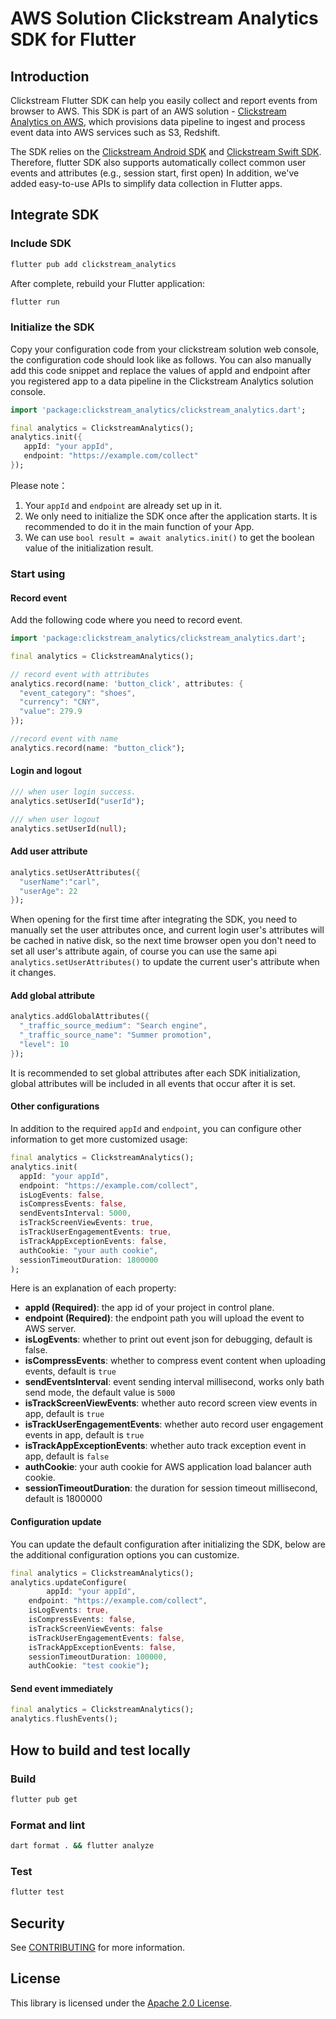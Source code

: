 # AWS Solution Clickstream Analytics SDK for Flutter

## Introduction

Clickstream Flutter SDK can help you easily collect and report events from browser to AWS. This SDK is part of an AWS solution - [Clickstream Analytics on AWS](https://github.com/awslabs/clickstream-analytics-on-aws), which provisions data pipeline to ingest and process event data into AWS services such as S3, Redshift.

The SDK relies on the [Clickstream Android SDK](https://github.com/awslabs/clickstream-android) and [Clickstream Swift SDK](https://github.com/awslabs/clickstream-swift). Therefore, flutter SDK also supports automatically collect common user events and attributes (e.g., session start, first open) In addition, we've added easy-to-use APIs to simplify data collection in Flutter apps.

## Integrate SDK

### Include SDK

```bash
flutter pub add clickstream_analytics
```

After complete, rebuild your Flutter application:

```bash
flutter run
```

### Initialize the SDK

Copy your configuration code from your clickstream solution web console, the configuration code should look like as follows. You can also manually add this code snippet and replace the values of appId and endpoint after you registered app to a data pipeline in the Clickstream Analytics solution console.

```dart
import 'package:clickstream_analytics/clickstream_analytics.dart';

final analytics = ClickstreamAnalytics();
analytics.init({
   appId: "your appId",
   endpoint: "https://example.com/collect"
});
```

Please note：

1. Your `appId` and `endpoint` are already set up in it.
2. We only need to initialize the SDK once after the application starts. It is recommended to do it in the main function of your App.
3. We can use `bool result = await analytics.init()` to get the boolean value of the initialization result.

### Start using

#### Record event

Add the following code where you need to record event.

```dart
import 'package:clickstream_analytics/clickstream_analytics.dart';

final analytics = ClickstreamAnalytics();

// record event with attributes
analytics.record(name: 'button_click', attributes: {
  "event_category": "shoes",
  "currency": "CNY",
  "value": 279.9
});

//record event with name
analytics.record(name: "button_click");
```

#### Login and logout

```dart
/// when user login success.
analytics.setUserId("userId");

/// when user logout
analytics.setUserId(null);
```

#### Add user attribute

```dart
analytics.setUserAttributes({
  "userName":"carl",
  "userAge": 22
});
```

When opening for the first time after integrating the SDK, you need to manually set the user attributes once, and current login user's attributes will be cached in native disk, so the next time browser open you don't need to set all user's attribute again, of course you can use the same api `analytics.setUserAttributes()` to update the current user's attribute when it changes.

#### Add global attribute

```dart
analytics.addGlobalAttributes({
  "_traffic_source_medium": "Search engine",
  "_traffic_source_name": "Summer promotion",
  "level": 10
});
```

It is recommended to set global attributes after each SDK initialization, global attributes will be included in all events that occur after it is set.

#### Other configurations

In addition to the required `appId` and `endpoint`, you can configure other information to get more customized usage:

```dart
final analytics = ClickstreamAnalytics();
analytics.init(
  appId: "your appId",
  endpoint: "https://example.com/collect",
  isLogEvents: false,
  isCompressEvents: false,
  sendEventsInterval: 5000,
  isTrackScreenViewEvents: true,
  isTrackUserEngagementEvents: true,
  isTrackAppExceptionEvents: false,
  authCookie: "your auth cookie",
  sessionTimeoutDuration: 1800000
);
```

Here is an explanation of each property:

- **appId (Required)**: the app id of your project in control plane.
- **endpoint (Required)**: the endpoint path you will upload the event to AWS server.
- **isLogEvents**: whether to print out event json for debugging, default is false.
- **isCompressEvents**: whether to compress event content when uploading events, default is `true`
- **sendEventsInterval**: event sending interval millisecond, works only bath send mode, the default value is `5000`
- **isTrackScreenViewEvents**: whether auto record screen view events in app, default is `true`
- **isTrackUserEngagementEvents**: whether auto record user engagement events in app, default is `true`
- **isTrackAppExceptionEvents**: whether auto track exception event in app, default is `false`
- **authCookie**: your auth cookie for AWS application load balancer auth cookie.
- **sessionTimeoutDuration**: the duration for session timeout millisecond, default is 1800000

#### Configuration update

You can update the default configuration after initializing the SDK, below are the additional configuration options you can customize.

```dart
final analytics = ClickstreamAnalytics();
analytics.updateConfigure(
		appId: "your appId",
  	endpoint: "https://example.com/collect",
    isLogEvents: true,
    isCompressEvents: false,
    isTrackScreenViewEvents: false
    isTrackUserEngagementEvents: false,
    isTrackAppExceptionEvents: false,
    sessionTimeoutDuration: 100000,
    authCookie: "test cookie");
```

#### Send event immediately

```dart
final analytics = ClickstreamAnalytics();
analytics.flushEvents();
```

## How to build and test locally

### Build

```bash
flutter pub get
```

### Format and lint

```bash
dart format . && flutter analyze
```

### Test

```bash
flutter test
```

## Security

See [CONTRIBUTING](CONTRIBUTING.md#security-issue-notifications) for more information.

## License

This library is licensed under the [Apache 2.0 License](./LICENSE).
